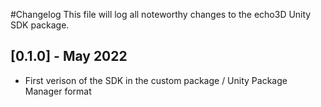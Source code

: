 #Changelog
This file will log all noteworthy changes to the echo3D Unity SDK package.

## [0.1.0] - May 2022
- First verison of the SDK in the custom package / Unity Package Manager format
